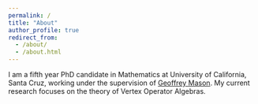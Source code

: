 ```yaml
---
permalink: /
title: "About"
author_profile: true
redirect_from: 
  - /about/
  - /about.html
---
```


I am a fifth year PhD candidate in Mathematics at University of California, Santa Cruz, working under the supervision of [Geoffrey Mason](https://www.math.ucsc.edu/people/emeriti.php?uid=gem). My current research focuses on the theory of Vertex Operator Algebras.

